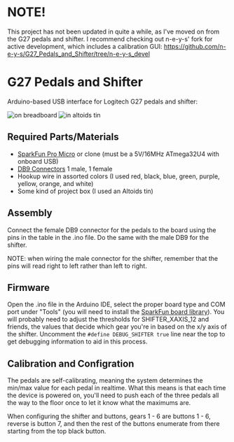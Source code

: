 # NOTE!

This project has not been updated in quite a while, as I've moved on from the G27 pedals and shifter.  I recommend checking out n-e-y-s' fork for active development, which includes a calibration GUI: https://github.com/n-e-y-s/G27_Pedals_and_Shifter/tree/n-e-y-s_devel

# G27 Pedals and Shifter

Arduino-based USB interface for Logitech G27 pedals and shifter:

![on breadboard](Breadboard.jpg)
![in altoids tin](Altoids&#32;Tin.jpg)

## Required Parts/Materials

* [SparkFun Pro Micro](https://www.sparkfun.com/products/12640) or clone (must be a 5V/16MHz ATmega32U4 with onboard USB)
* [DB9 Connectors](http://www.amazon.com/Female-Male-Solder-Adapter-Connectors/dp/B008MU0OR4/ref=sr_1_1?ie=UTF8&qid=1457291922&sr=8-1&keywords=db9+connectors) 1 male, 1 female
* Hookup wire in assorted colors (I used red, black, blue, green, purple, yellow, orange, and white)
* Some kind of project box (I used an Altoids tin)

## Assembly

Connect the female DB9 connector for the pedals to the board using the pins in the table in the .ino file.  Do the same with the male DB9 for the shifter.

NOTE: when wiring the male connector for the shifter, remember that the pins will read right to left rather than left to right.

## Firmware

Open the .ino file in the Arduino IDE, select the proper board type and COM port under "Tools" (you will need to install the [SparkFun board library](https://github.com/sparkfun/Arduino_Boards)).  You will probably need to adjust the thresholds for SHIFTER_XAXIS_12 and friends, the values that decide which gear you're in based on the x/y axis of the shifter.  Uncomment the `#define DEBUG_SHIFTER true` line near the top to get debugging information to aid in this process.

## Calibration and Configration

The pedals are self-calibrating, meaning the system determines the min/max value for each pedal in realtime.  What this means is that each time the device is powered on, you'll need to push each of the three pedals all the way to the floor once to let it know what the maximums are.

When configuring the shifter and buttons, gears 1 - 6 are buttons 1 - 6, reverse is button 7, and then the rest of the buttons enumerate from there starting from the top black button.
